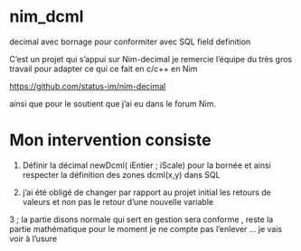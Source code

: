 # nim_dcml
decimal avec bornage pour conformiter avec SQL field definition

C’est un projet qui s’appui sur Nim-decimal
je remercie l’équipe du très gros travail pour adapter ce qui ce fait en c/c++ en Nim

https://github.com/status-im/nim-decimal

ainsi que  pour le soutient que j’ai eu dans le forum Nim.

# Mon intervention consiste 

1. Définir la décimal newDcml( iEntier ; iScale) pour la bornée et ainsi respecter la définition des zones dcml(x,y) dans SQL 

2.  j’ai été obligé de changer par rapport au projet initial les retours de valeurs et non pas le retour d’une nouvelle variable

3 ; la partie disons normale qui sert en gestion sera conforme , reste la partie mathématique pour le moment je ne compte pas l’enlever … je vais voir à l’usure 
